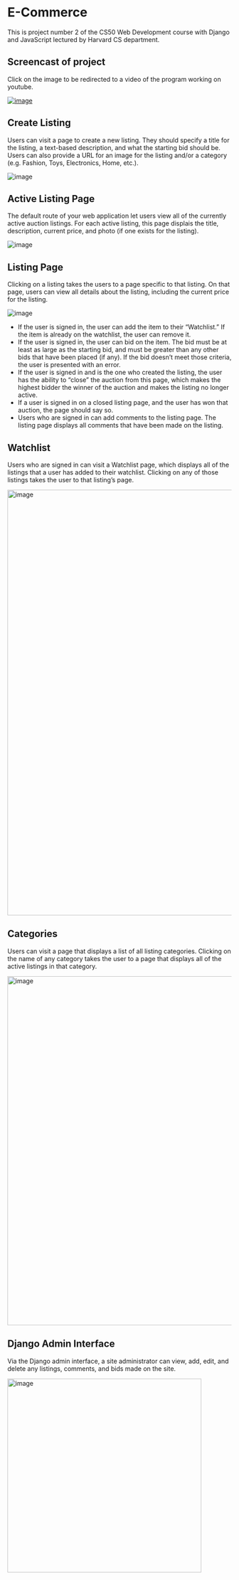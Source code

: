 # E-Commerce
This is project number 2 of the CS50 Web Development course with Django and JavaScript lectured by Harvard CS department.

## Screencast of project
Click on the image to be redirected to a video of the program working on youtube.

[![image](https://github.com/Fernando-Urbano/e-commerce/assets/99626376/1d3d51fc-6892-4a4d-9d28-719e756aa3d3)](https://www.youtube.com/watch?v=FqzSTWCXzH0&feature=youtu.be)

## Create Listing
Users can visit a page to create a new listing. They should specify a title for the listing, a text-based description, and what the starting bid should be. Users can also provide a URL for an image for the listing and/or a category (e.g. Fashion, Toys, Electronics, Home, etc.).

![image](https://github.com/Fernando-Urbano/cs50w-p2-commerce/assets/99626376/f17c6763-2359-4673-8801-56d6e89b1c90)

## Active Listing Page
The default route of your web application let users view all of the currently active auction listings. For each active listing, this page displais the title, description, current price, and photo (if one exists for the listing).

![image](https://github.com/Fernando-Urbano/cs50w-p2-commerce/assets/99626376/9ae43152-ae04-4b3b-82de-36b70ee0f4f9)

## Listing Page
Clicking on a listing takes the users to a page specific to that listing. On that page, users can view all details about the listing, including the current price for the listing.

![image](https://github.com/Fernando-Urbano/cs50w-p2-commerce/assets/99626376/9e1c2f6b-d4de-49b0-a9ac-f5948fb44ade)

- If the user is signed in, the user can add the item to their “Watchlist.” If the item is already on the watchlist, the user can remove it.
- If the user is signed in, the user can bid on the item. The bid must be at least as large as the starting bid, and must be greater than any other bids that have been placed (if any). If the bid doesn’t meet those criteria, the user is presented with an error.
- If the user is signed in and is the one who created the listing, the user has the ability to “close” the auction from this page, which makes the highest bidder the winner of the auction and makes the listing no longer active.
- If a user is signed in on a closed listing page, and the user has won that auction, the page should say so.
- Users who are signed in can add comments to the listing page. The listing page displays all comments that have been made on the listing.

## Watchlist
Users who are signed in can visit a Watchlist page, which displays all of the listings that a user has added to their watchlist. Clicking on any of those listings takes the user to that listing’s page.

<img width="957" alt="image" src="https://github.com/Fernando-Urbano/cs50w-p2-commerce/assets/99626376/5125a9ec-ddce-496c-856f-b5ea59faaeb9">

## Categories
Users can visit a page that displays a list of all listing categories. Clicking on the name of any category takes the user to a page that displays all of the active listings in that category.

<img width="785" alt="image" src="https://github.com/Fernando-Urbano/cs50w-p2-commerce/assets/99626376/7d70c24e-5dc0-47d1-97b2-4bd32346666e">

## Django Admin Interface
Via the Django admin interface, a site administrator can view, add, edit, and delete any listings, comments, and bids made on the site.

<img width="436" alt="image" src="https://github.com/Fernando-Urbano/cs50w-p2-commerce/assets/99626376/f09f6183-294f-4ab7-b4ae-7834461b1886">
